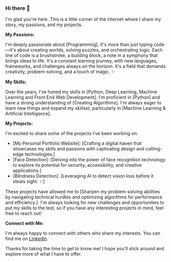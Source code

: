 ### Hi there 👋
  I'm glad you're here. This is a little corner of the internet where I share my story, my passions, and my projects.


**My Passions:**



I'm deeply passionate about [Programming]. It's more than just typing code—it's about creating worlds, solving puzzles, and orchestrating logic. Each line of code is a brushstroke, a building block, a note in a symphony that brings ideas to life. It's a constant learning journey, with new languages, frameworks, and challenges always on the horizon. It's a field that demands creativity, problem-solving, and a touch of magic. ✨


**My Skills:**



Over the years, I've honed my skills in [Python, Deep Learning, Machine Learning and Front End Web Development]. I'm proficient in [Python] and have a strong understanding of [Creating Algorithms]. I'm always eager to learn new things and expand my skillset, particularly in [Machine Learning & Artificial Intelligence].

**My Projects:**



I'm excited to share some of the projects I've been working on:

* [My Personal Portfolio Website]: [Crafting a digital haven that showcases my skills and passions with captivating design and cutting-edge technologies.]
* [Face Detection]: [Delving into the power of face recognition technology to explore its potential for security, accessibility, and creative applications.]
* [Blindness Detection]: [Leveraging AI to detect vision loss before it steals sight. ️️✨]

These projects have allowed me to [Sharpen my problem-solving abilities by navigating technical hurdles and optimizing algorithms for performance and efficiency.]. I'm always looking for new challenges and opportunities to put my skills to the test, so if you have any interesting projects in mind, feel free to reach out!

**Connect with Me:**



I'm always happy to connect with others who share my interests. You can find me on [LinkedIn](https://linkedin/in/gandharvk422).

Thanks for taking the time to get to know me! I hope you'll stick around and explore more of what I have to offer.
